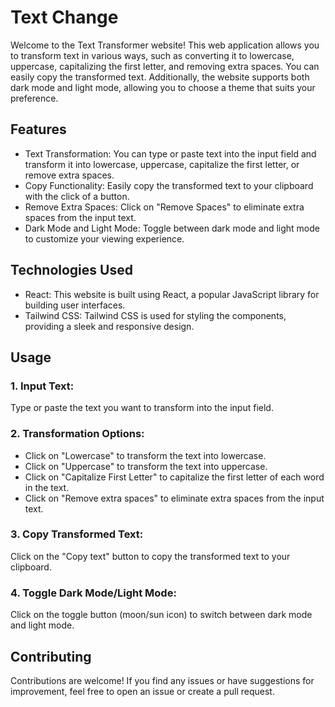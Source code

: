 # Text Change 

Welcome to the Text Transformer website! This web application allows you to transform text in various ways, such as converting it to lowercase, uppercase, capitalizing the first letter, and removing extra spaces. You can easily copy the transformed text. Additionally, the website supports both dark mode and light mode, allowing you to choose a theme that suits your preference.

## Features

- Text Transformation: You can type or paste text into the input field and transform it into lowercase, uppercase, capitalize the first letter, or remove extra spaces.
- Copy Functionality: Easily copy the transformed text to your clipboard with the click of a button.
- Remove Extra Spaces:  Click on "Remove Spaces" to eliminate extra spaces from the input text.
- Dark Mode and Light Mode: Toggle between dark mode and light mode to customize your viewing experience.

## Technologies Used 
- React: This website is built using React, a popular JavaScript library for building user interfaces.
- Tailwind CSS: Tailwind CSS is used for styling the components, providing a sleek and responsive design.

## Usage
### 1. Input Text:
Type or paste the text you want to transform into the input field.
### 2. Transformation Options:
- Click on "Lowercase" to transform the text into lowercase.
- Click on "Uppercase" to transform the text into uppercase.
- Click on "Capitalize First Letter" to capitalize the first letter of each word in the text.
- Click on "Remove extra spaces" to eliminate extra spaces from the input text.
### 3. Copy Transformed Text:
Click on the "Copy text" button to copy the transformed text to your clipboard.
### 4. Toggle Dark Mode/Light Mode:
Click on the toggle button (moon/sun icon) to switch between dark mode and light mode.

## Contributing
Contributions are welcome! If you find any issues or have suggestions for improvement, feel free to open an issue or create a pull request.

